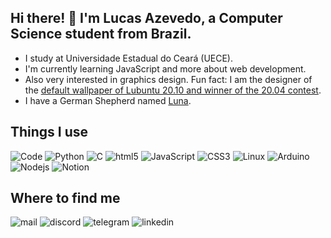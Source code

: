 ## Hi there! 👋 I'm Lucas Azevedo, a Computer Science student from Brazil.
- I study at Universidade Estadual do Ceará (UECE).
- I'm currently learning JavaScript and more about web development.
- Also very interested in graphics design. Fun fact: I am the designer of the <a href="https://discourse.lubuntu.me/t/focal-fossa-20-04-lts-wallpaper-competition/566/35">default wallpaper of Lubuntu 20.10 and winner of the 20.04 contest</a>.
- I have a German Shepherd named <a href="https://raw.githubusercontent.com/olucaspw/olucaspw/main/luna.jpg">Luna</a>.

## Things I use
<p>
  <img alt="Code" src="https://img.shields.io/badge/Visual_Studio_Code-0078D4?style=for-the-badge&logo=visual%20studio%20code&logoColor=white">
  <img alt="Python" src="https://img.shields.io/badge/Python-3776AB?style=for-the-badge&logo=python&logoColor=white">
  <img alt="C" src="https://img.shields.io/badge/C-00599C?style=for-the-badge&logo=c&logoColor=white">
  <img alt="html5" src="https://img.shields.io/badge/HTML5-E34F26?style=for-the-badge&logo=html5&logoColor=white">
  <img alt="JavaScript" src="https://img.shields.io/badge/JavaScript-F7DF1E?style=for-the-badge&logo=javascript&logoColor=black">
  <img alt="CSS3" src="https://img.shields.io/badge/CSS3-1572B6?style=for-the-badge&logo=css3&logoColor=white">
  <img alt="Linux" src="https://img.shields.io/badge/Linux-FCC624?style=for-the-badge&logo=linux&logoColor=black">
  <img alt="Arduino" src="https://img.shields.io/badge/Arduino-00979D?style=for-the-badge&logo=Arduino&logoColor=white">
  <img alt="Nodejs" src="https://img.shields.io/badge/Node.js-43853D?style=for-the-badge&logo=node.js&logoColor=white" />
  <img alt="Notion" src="https://img.shields.io/badge/Notion-000000?style=for-the-badge&logo=notion&logoColor=white">
</p>

## Where to find me
<p>
  <img alt="mail" src="https://img.shields.io/badge/Mail-lucasazevedooliveira@gmail.com-ED1C24?style=for-the-badge&logo=gmail&logoColor=white">
  <img alt="discord" src="https://img.shields.io/badge/Discord-Lucas%20Azevedo%205121-7289DA?style=for-the-badge&logo=discord&logoColor=white">
  <img alt="telegram" src="https://img.shields.io/badge/Telegram-olucasazvd-2CA5E0?style=for-the-badge&logo=telegram&logoColor=white">
  <img alt="linkedin" src="https://img.shields.io/badge/LinkedIn-olucasazvd-0077B5?style=for-the-badge&logo=linkedin&logoColor=white">
</p>
